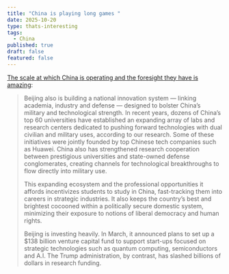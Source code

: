 ```yaml
---
title: "China is playing long games "
date: 2025-10-20
type: thats-interesting
tags:
  - China
published: true
draft: false
featured: false
---
```

[The scale at which China is operating and the foresight they have is amazing](https://www.nytimes.com/2025/10/19/opinion/chinese-students-universities-trump.html):

> Beijing also is building a national innovation system — linking academia, industry and defense — designed to bolster China’s military and technological strength. In recent years, dozens of China’s top 60 universities have established an expanding array of labs and research centers dedicated to pushing forward technologies with dual civilian and military uses, according to our research. Some of these initiatives were jointly founded by top Chinese tech companies such as Huawei. China also has strengthened research cooperation between prestigious universities and state-owned defense conglomerates, creating channels for technological breakthroughs to flow directly into military use.  
>   
> This expanding ecosystem and the professional opportunities it affords incentivizes students to study in China, fast-tracking them into careers in strategic industries. It also keeps the country’s best and brightest cocooned within a politically secure domestic system, minimizing their exposure to notions of liberal democracy and human rights.  
>   
> Beijing is investing heavily. In March, it announced plans to set up a $138 billion venture capital fund to support start-ups focused on strategic technologies such as quantum computing, semiconductors and A.I. The Trump administration, by contrast, has slashed billions of dollars in research funding.